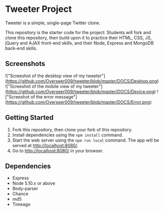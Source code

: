 # Tweeter Project

Tweeter is a simple, single-page Twitter clone.

This repository is the starter code for the project: Students will fork and clone this repository, then build upon it to practice their HTML, CSS, JS, jQuery and AJAX front-end skills, and their Node, Express and MongoDB back-end skills.

## Screenshots

!["Screeshot of the desktop view of my tweeter"] (https://github.com/Overseer009/tweeter/blob/master/DOCS/Desktop.png)
!["Screeshot of the mobile view of my tweeter"] (https://github.com/Overseer009/tweeter/blob/master/DOCS/Device.png)
!["Screeshot of the error message"] (https://github.com/Overseer009/tweeter/blob/master/DOCS/Error.png)

## Getting Started

1. Fork this repository, then clone your fork of this repository.
2. Install dependencies using the `npm install` command.
3. Start the web server using the `npm run local` command. The app will be served at <http://localhost:8080/>.
4. Go to <http://localhost:8080/> in your browser.

## Dependencies

- Express
- Node 5.10.x or above
- Body-parser
- Chance
- md5
- Timeago
